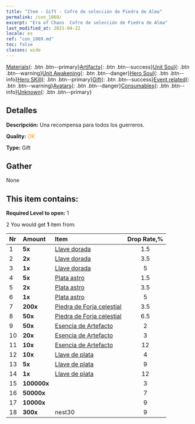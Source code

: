 ```yaml
---
title: "Item - Gift - Cofre de selección de Piedra de Alma"
permalink: /con_1069/
excerpt: "Era of Chaos  Cofre de selección de Piedra de Alma"
last_modified_at: 2021-04-22
locale: es
ref: "con_1069.md"
toc: false
classes: wide
---
```

 [Materials](/ItemsES/){: .btn .btn--primary}[Artifacts](/ItemsES/Artifacts/){: .btn .btn--success}[Unit Soul](/ItemsES/UnitSoul/){: .btn .btn--warning}[Unit Awakening](/ItemsES/UnitAwakening/){: .btn .btn--danger}[Hero Soul](/ItemsES/HeroSoul/){: .btn .btn--info}[Hero SKill](/ItemsES/HeroSkill/){: .btn .btn--primary}[Gift](/ItemsES/Gift/){: .btn .btn--success}[Event related](/ItemsES/Events/){: .btn .btn--warning}[Avatars](/ItemsES/Avatars/){: .btn .btn--danger}[Consumables](/ItemsES/Consumables/){: .btn .btn--info}[Unknown](/ItemsES/Unknown/){: .btn .btn--primary}

## Detalles
 **Descripción:** Una recompensa para todos los guerreros.

 **Quality:** <span style="color: #FF8C00">OK</span>

 **Type:** Gift

## Gather

  None

## This item contains:

 **Required Level to open:** 1

 2 You would get **1** item  from:

  | Nr | Amount |     Item    | Drop Rate,% |
  |:---|:-------|:------------|:---------:|
  | 1 |  **5x** | [Llave dorada](/es/Items/con_783/) | 1.5 | 
  | 2 |  **2x** | [Llave dorada](/es/Items/con_783/) | 3.5 | 
  | 3 |  **1x** | [Llave dorada](/es/Items/con_783/) | 5 | 
  | 4 |  **5x** | [Plata astro](/es/Items/con_969/) | 1.5 | 
  | 5 |  **2x** | [Plata astro](/es/Items/con_969/) | 3.5 | 
  | 6 |  **1x** | [Plata astro](/es/Items/con_969/) | 5 | 
  | 7 |  **200x** | [Piedra de Forja celestial](/es/Items/art_188/) | 3.5 | 
  | 8 |  **50x** | [Piedra de Forja celestial](/es/Items/art_188/) | 6.5 | 
  | 9 |  **50x** | [Esencia de Artefacto](/es/Items/con_761/) | 2 | 
  | 10 |  **20x** | [Esencia de Artefacto](/es/Items/con_761/) | 3 | 
  | 11 |  **10x** | [Esencia de Artefacto](/es/Items/con_761/) | 12 | 
  | 12 |  **10x** | [Llave de plata](/es/Items/con_693/) | 4 | 
  | 13 |  **5x** | [Llave de plata](/es/Items/con_693/) | 9 | 
  | 14 |  **1x** | [Llave de plata](/es/Items/con_693/) | 12 | 
  | 15 |  **100000x** | <i class="fas fa-coins"/> | 3 | 
  | 16 |  **50000x** | <i class="fas fa-coins"/> | 7 | 
  | 17 |  **10000x** | <i class="fas fa-coins"/> | 9 | 
  | 18 |  **300x** | nest30 | 9 | 

